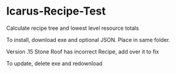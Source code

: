 # Icarus-Recipe-Test
Calculate recipe tree and lowest level resource totals

To install, download exe and optional JSON. Place in same folder.

Version .15 Stone Roof has incorrect Recipe, add over it to fix

To update, delete exe and redownload
